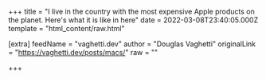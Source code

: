 
+++
title = "I live in the country with the most expensive Apple products on the planet. Here's what it is like in here"
date = 2022-03-08T23:40:05.000Z
template = "html_content/raw.html"

[extra]
feedName = "vaghetti.dev"
author = "Douglas Vaghetti"
originalLink = "https://vaghetti.dev/posts/macs/"
raw = ""

+++

